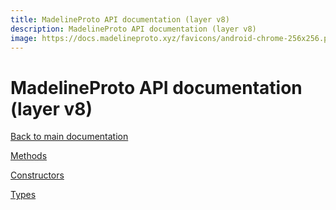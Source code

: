 ```yaml
---
title: MadelineProto API documentation (layer v8)
description: MadelineProto API documentation (layer v8)
image: https://docs.madelineproto.xyz/favicons/android-chrome-256x256.png
---
```

# MadelineProto API documentation (layer v8)

[Back to main documentation](..)  


[Methods](methods/)

[Constructors](constructors/)

[Types](types/)

